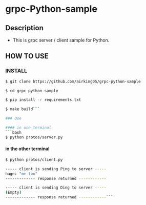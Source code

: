 # grpc-Python-sample

## Description

- This is grpc server / client sample for Python.

## HOW TO USE

### INSTALL

```bash
$ git clone https://github.com/airking05/grpc-python-sample

$ cd grpc-python-sample

$ pip install -r requirements.txt

$ make build```

### Use

#### in one terminal
```bash
$ python protos/server.py
```

#### in the other terminal
```bash
$ python protos/client.py

----- client is sending Ping to server -----
hage: "me too"
------------- response returned ------------

----- client is sending Ding to server -----
(Empty)
------------- response returned ------------```
